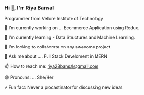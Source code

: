 

### Hi 👋, I'm Riya Bansal <br>
Programmer from Vellore Institute of Technology


🔭 I’m currently working on ... Ecommerce Application using Redux.

🌱 I’m currently learning - Data Structures and Machine Learning.

👯 I’m looking to collaborate on any awesome project.

💬 Ask me about .... Full Stack Develoment in MERN

📫 How to reach me: riya28bansal@gmail.com

😄 Pronouns: ... She/Her

⚡ Fun fact: Never a procastinator for discussing new ideas



